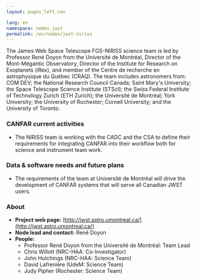 ```yaml
---
layout: pages_left_nav

lang: en
namespace: nodes.jwst
permalink: /en/nodes/jwst-niriss
---
```


<!-- Content start -->

The James Web Space Telescope FGS-NIRISS science team is led by Professor René Doyon from the Université de Montréal, Director of the Mont-Mégantic Observatory, Director of the Institute for Research on Exoplanets (iRex), and member of the Centre de recherche en astrophysique du Québec (CRAQ). The team includes astronomers from: COM DEV; the National Research Council Canada; Saint Mary's University; the Space Telescope Science Institute (STScI); the Swiss Federal Institute of Technology Zurich (ETH Zurich); the Université de Montréal; York University; the University of Rochester; Cornell University; and the University of Toronto. 


### CANFAR current activities

* The NIRISS team is working with the CADC and the CSA to define their requirements for integrating CANFAR into their workflow both for science and instrument team work.


### Data & software needs and future plans

* The requirements of the team at Université de Montréal will drive the development of CANFAR systems that will serve all Canadian JWST users.


### About

* **Project web page:** [http://jwst.astro.umontreal.ca/](http://jwst.astro.umontreal.ca/)
* **Node lead and contact:** René Doyon
* **People:**
  * Professor René Doyon from the Université de Montréal: Team Lead
  * Chris Willott (NRC-HAA: Co-Investigator)
  * John Hutchings (NRC-HAA: Science Team)
  * David Lafrenière (UdeM: Science Team)
  * Judy Pipher (Rochester: Science Team)
 



<!-- Content end -->
